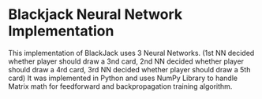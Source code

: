# Blackjack Neural Network Implementation

This implementation of BlackJack uses 3 Neural Networks. (1st NN decided whether player should draw a 3nd card, 2nd NN decided whether player should draw a 4rd card, 3rd NN decided whether player should draw a 5th card)
It was implemented in Python and uses NumPy Library to handle Matrix math for feedforward and backpropagation training algorithm.
